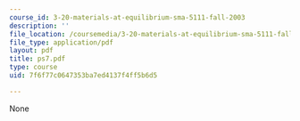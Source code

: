 ```yaml
---
course_id: 3-20-materials-at-equilibrium-sma-5111-fall-2003
description: ''
file_location: /coursemedia/3-20-materials-at-equilibrium-sma-5111-fall-2003/7f6f77c0647353ba7ed4137f4ff5b6d5_ps7.pdf
file_type: application/pdf
layout: pdf
title: ps7.pdf
type: course
uid: 7f6f77c0647353ba7ed4137f4ff5b6d5

---
```

None